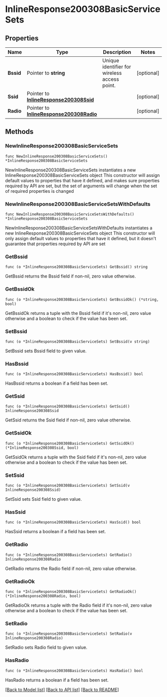 # InlineResponse200308BasicServiceSets

## Properties

Name | Type | Description | Notes
------------ | ------------- | ------------- | -------------
**Bssid** | Pointer to **string** | Unique identifier for wireless access point. | [optional] 
**Ssid** | Pointer to [**InlineResponse200308Ssid**](InlineResponse200308Ssid.md) |  | [optional] 
**Radio** | Pointer to [**InlineResponse200308Radio**](InlineResponse200308Radio.md) |  | [optional] 

## Methods

### NewInlineResponse200308BasicServiceSets

`func NewInlineResponse200308BasicServiceSets() *InlineResponse200308BasicServiceSets`

NewInlineResponse200308BasicServiceSets instantiates a new InlineResponse200308BasicServiceSets object
This constructor will assign default values to properties that have it defined,
and makes sure properties required by API are set, but the set of arguments
will change when the set of required properties is changed

### NewInlineResponse200308BasicServiceSetsWithDefaults

`func NewInlineResponse200308BasicServiceSetsWithDefaults() *InlineResponse200308BasicServiceSets`

NewInlineResponse200308BasicServiceSetsWithDefaults instantiates a new InlineResponse200308BasicServiceSets object
This constructor will only assign default values to properties that have it defined,
but it doesn't guarantee that properties required by API are set

### GetBssid

`func (o *InlineResponse200308BasicServiceSets) GetBssid() string`

GetBssid returns the Bssid field if non-nil, zero value otherwise.

### GetBssidOk

`func (o *InlineResponse200308BasicServiceSets) GetBssidOk() (*string, bool)`

GetBssidOk returns a tuple with the Bssid field if it's non-nil, zero value otherwise
and a boolean to check if the value has been set.

### SetBssid

`func (o *InlineResponse200308BasicServiceSets) SetBssid(v string)`

SetBssid sets Bssid field to given value.

### HasBssid

`func (o *InlineResponse200308BasicServiceSets) HasBssid() bool`

HasBssid returns a boolean if a field has been set.

### GetSsid

`func (o *InlineResponse200308BasicServiceSets) GetSsid() InlineResponse200308Ssid`

GetSsid returns the Ssid field if non-nil, zero value otherwise.

### GetSsidOk

`func (o *InlineResponse200308BasicServiceSets) GetSsidOk() (*InlineResponse200308Ssid, bool)`

GetSsidOk returns a tuple with the Ssid field if it's non-nil, zero value otherwise
and a boolean to check if the value has been set.

### SetSsid

`func (o *InlineResponse200308BasicServiceSets) SetSsid(v InlineResponse200308Ssid)`

SetSsid sets Ssid field to given value.

### HasSsid

`func (o *InlineResponse200308BasicServiceSets) HasSsid() bool`

HasSsid returns a boolean if a field has been set.

### GetRadio

`func (o *InlineResponse200308BasicServiceSets) GetRadio() InlineResponse200308Radio`

GetRadio returns the Radio field if non-nil, zero value otherwise.

### GetRadioOk

`func (o *InlineResponse200308BasicServiceSets) GetRadioOk() (*InlineResponse200308Radio, bool)`

GetRadioOk returns a tuple with the Radio field if it's non-nil, zero value otherwise
and a boolean to check if the value has been set.

### SetRadio

`func (o *InlineResponse200308BasicServiceSets) SetRadio(v InlineResponse200308Radio)`

SetRadio sets Radio field to given value.

### HasRadio

`func (o *InlineResponse200308BasicServiceSets) HasRadio() bool`

HasRadio returns a boolean if a field has been set.


[[Back to Model list]](../README.md#documentation-for-models) [[Back to API list]](../README.md#documentation-for-api-endpoints) [[Back to README]](../README.md)


